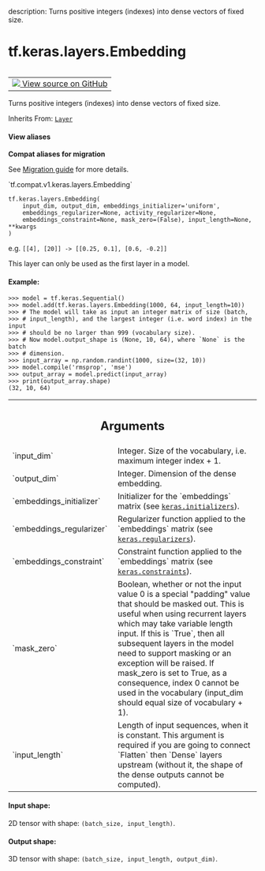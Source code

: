 description: Turns positive integers (indexes) into dense vectors of fixed size.

<div itemscope itemtype="http://developers.google.com/ReferenceObject">
<meta itemprop="name" content="tf.keras.layers.Embedding" />
<meta itemprop="path" content="Stable" />
<meta itemprop="property" content="__init__"/>
<meta itemprop="property" content="__new__"/>
</div>

# tf.keras.layers.Embedding

<!-- Insert buttons and diff -->

<table class="tfo-notebook-buttons tfo-api nocontent" align="left">
<td>
  <a target="_blank" href="https://github.com/tensorflow/tensorflow/blob/r2.4/tensorflow/python/keras/layers/embeddings.py#L38-L219">
    <img src="https://www.tensorflow.org/images/GitHub-Mark-32px.png" />
    View source on GitHub
  </a>
</td>
</table>



Turns positive integers (indexes) into dense vectors of fixed size.

Inherits From: [`Layer`](../../../tf/keras/layers/Layer.md)

<section class="expandable">
  <h4 class="showalways">View aliases</h4>
  <p>
<b>Compat aliases for migration</b>
<p>See
<a href="https://www.tensorflow.org/guide/migrate">Migration guide</a> for
more details.</p>
<p>`tf.compat.v1.keras.layers.Embedding`</p>
</p>
</section>

<pre class="devsite-click-to-copy prettyprint lang-py tfo-signature-link">
<code>tf.keras.layers.Embedding(
    input_dim, output_dim, embeddings_initializer='uniform',
    embeddings_regularizer=None, activity_regularizer=None,
    embeddings_constraint=None, mask_zero=(False), input_length=None, **kwargs
)
</code></pre>



<!-- Placeholder for "Used in" -->

e.g. `[[4], [20]] -> [[0.25, 0.1], [0.6, -0.2]]`

This layer can only be used as the first layer in a model.

#### Example:



```
>>> model = tf.keras.Sequential()
>>> model.add(tf.keras.layers.Embedding(1000, 64, input_length=10))
>>> # The model will take as input an integer matrix of size (batch,
>>> # input_length), and the largest integer (i.e. word index) in the input
>>> # should be no larger than 999 (vocabulary size).
>>> # Now model.output_shape is (None, 10, 64), where `None` is the batch
>>> # dimension.
>>> input_array = np.random.randint(1000, size=(32, 10))
>>> model.compile('rmsprop', 'mse')
>>> output_array = model.predict(input_array)
>>> print(output_array.shape)
(32, 10, 64)
```

<!-- Tabular view -->
 <table class="responsive fixed orange">
<colgroup><col width="214px"><col></colgroup>
<tr><th colspan="2"><h2 class="add-link">Arguments</h2></th></tr>

<tr>
<td>
`input_dim`
</td>
<td>
Integer. Size of the vocabulary,
i.e. maximum integer index + 1.
</td>
</tr><tr>
<td>
`output_dim`
</td>
<td>
Integer. Dimension of the dense embedding.
</td>
</tr><tr>
<td>
`embeddings_initializer`
</td>
<td>
Initializer for the `embeddings`
matrix (see <a href="../../../tf/keras/initializers.md"><code>keras.initializers</code></a>).
</td>
</tr><tr>
<td>
`embeddings_regularizer`
</td>
<td>
Regularizer function applied to
the `embeddings` matrix (see <a href="../../../tf/keras/regularizers.md"><code>keras.regularizers</code></a>).
</td>
</tr><tr>
<td>
`embeddings_constraint`
</td>
<td>
Constraint function applied to
the `embeddings` matrix (see <a href="../../../tf/keras/constraints.md"><code>keras.constraints</code></a>).
</td>
</tr><tr>
<td>
`mask_zero`
</td>
<td>
Boolean, whether or not the input value 0 is a special "padding"
value that should be masked out.
This is useful when using recurrent layers
which may take variable length input.
If this is `True`, then all subsequent layers
in the model need to support masking or an exception will be raised.
If mask_zero is set to True, as a consequence, index 0 cannot be
used in the vocabulary (input_dim should equal size of
vocabulary + 1).
</td>
</tr><tr>
<td>
`input_length`
</td>
<td>
Length of input sequences, when it is constant.
This argument is required if you are going to connect
`Flatten` then `Dense` layers upstream
(without it, the shape of the dense outputs cannot be computed).
</td>
</tr>
</table>



#### Input shape:

2D tensor with shape: `(batch_size, input_length)`.



#### Output shape:

3D tensor with shape: `(batch_size, input_length, output_dim)`.



